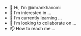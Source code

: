 - 👋 Hi, I’m @imrankhanomi
- 👀 I’m interested in ...
- 🌱 I’m currently learning ...
- 💞️ I’m looking to collaborate on ...
- 📫 How to reach me ...

<!---
imrankhanomi/imrankhanomi is a ✨ special ✨ repository because its `README.md` (this file) appears on your GitHub profile.
You can click the Preview link to take a look at your changes.
--->
